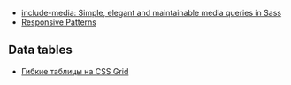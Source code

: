 - [include-media: Simple, elegant and maintainable media queries in Sass](https://include-media.com/)
- [Responsive Patterns](https://bradfrost.github.io/this-is-responsive/patterns.html)

## Data tables
- [Гибкие таблицы на CSS Grid](https://habr.com/en/post/452922/)